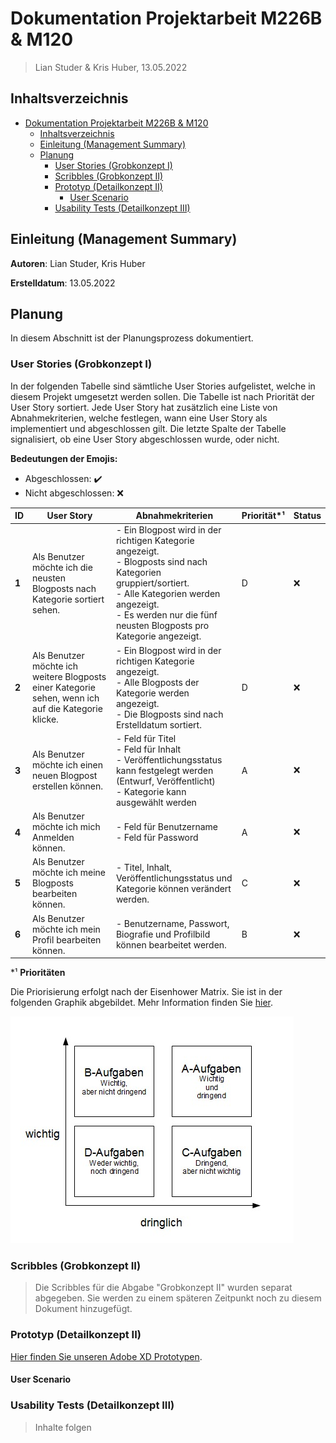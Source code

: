 # Dokumentation Projektarbeit M226B & M120

> Lian Studer & Kris Huber, 13.05.2022

## Inhaltsverzeichnis

- [Dokumentation Projektarbeit M226B \& M120](#dokumentation-projektarbeit-m226b--m120)
  - [Inhaltsverzeichnis](#inhaltsverzeichnis)
  - [Einleitung (Management Summary)](#einleitung-management-summary)
  - [Planung](#planung)
    - [User Stories \(Grobkonzept I\)](#user-stories-grobkonzept-i)
    - [Scribbles \(Grobkonzept II\)](#scribbles-grobkonzept-ii)
    - [Prototyp \(Detailkonzept II\)](#prototyp-detailkonzept-ii)
      - [User Scenario](#user-scenario)
    - [Usability Tests \(Detailkonzept III\)](#usability-tests-detailkonzept-iii)

## Einleitung (Management Summary)

**Autoren**: Lian Studer, Kris Huber

**Erstelldatum**: 13.05.2022

## Planung

In diesem Abschnitt ist der Planungsprozess dokumentiert.

### User Stories (Grobkonzept I)

In der folgenden Tabelle sind sämtliche User Stories aufgelistet, welche in diesem Projekt umgesetzt werden sollen. Die Tabelle ist nach Priorität der User Story sortiert. Jede User Story hat zusätzlich eine Liste von Abnahmekriterien, welche festlegen, wann eine User Story als implementiert und abgeschlossen gilt. Die letzte Spalte der Tabelle signalisiert, ob eine User Story abgeschlossen wurde, oder nicht.

**Bedeutungen der Emojis:**

- Abgeschlossen: ✔️
- Nicht abgeschlossen: ❌

| ID    | User Story                                                   | Abnahmekriterien                                             | Priorität*¹ | Status |
| ----- | ------------------------------------------------------------ | ------------------------------------------------------------ | ----------- | ------ |
| **1** | Als Benutzer möchte ich die neusten Blogposts nach Kategorie sortiert sehen. | - Ein Blogpost wird in der richtigen Kategorie angezeigt.<br/>- Blogposts sind nach Kategorien gruppiert/sortiert.<br/>- Alle Kategorien werden angezeigt.<br/>- Es werden nur die fünf neusten Blogposts pro Kategorie angezeigt. | D           | ❌      |
| **2** | Als Benutzer möchte ich weitere Blogposts einer Kategorie sehen, wenn ich auf die Kategorie klicke. | - Ein Blogpost wird in der richtigen Kategorie angezeigt.<br/>- Alle Blogposts der Kategorie werden angezeigt.<br/>- Die Blogposts sind nach Erstelldatum sortiert. | D           | ❌      |
| **3** | Als Benutzer möchte ich einen neuen Blogpost erstellen können. | - Feld für Titel<br/>- Feld für Inhalt<br/>- Veröffentlichungsstatus kann festgelegt werden (Entwurf, Veröffentlicht)<br/>- Kategorie kann ausgewählt werden | A           | ❌      |
| **4** | Als Benutzer möchte ich mich Anmelden können.                | - Feld für Benutzername<br/>- Feld für Password              | A           | ❌      |
| **5** | Als Benutzer möchte ich meine Blogposts bearbeiten können.   | - Titel, Inhalt, Veröffentlichungsstatus und Kategorie können verändert werden. | C           | ❌      |
| **6** | Als Benutzer möchte ich mein Profil bearbeiten können.       | - Benutzername, Passwort, Biografie und Profilbild können bearbeitet werden. | B           | ❌      |

*¹ **Prioritäten**

Die Priorisierung erfolgt nach der Eisenhower Matrix. Sie ist in der folgenden Graphik abgebildet. Mehr Information finden Sie [hier](https://de.wikipedia.org/wiki/Eisenhower-Prinzip). 

![Eisenhower Prinzip](assets/eisenhower.jpg)

### Scribbles (Grobkonzept II)

> Die Scribbles für die Abgabe "Grobkonzept II" wurden separat abgegeben. Sie werden zu einem späteren Zeitpunkt noch zu diesem Dokument hinzugefügt.

### Prototyp (Detailkonzept II)

[Hier finden Sie unseren Adobe XD Prototypen](https://xd.adobe.com/view/6aa13fe3-38bb-4908-82a1-828bd68d5a03-3ff2/).

#### User Scenario

### Usability Tests (Detailkonzept III)

> Inhalte folgen
